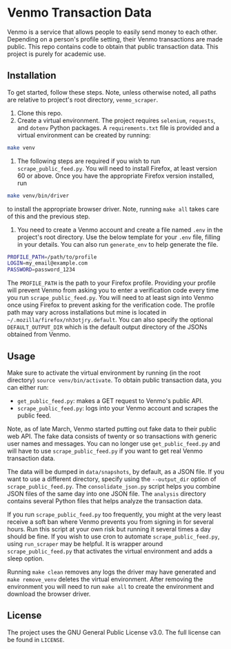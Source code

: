 # Venmo Transaction Data

Venmo is a service that allows people to easily send money to each other. Depending on a person's profile setting, their Venmo transactions are made public. This repo contains code to obtain that public transaction data. This project is purely for academic use.

## Installation

To get started, follow these steps. Note, unless otherwise noted, all paths are relative to project's root directory, `venmo_scraper`.

1. Clone this repo.
1. Create a virtual environment. The project requires `selenium`, `requests`, and `dotenv` Python packages. A `requirements.txt` file is provided and a virtual environment can be created by running:
```bash
make venv
```
1. The following steps are required if you wish to run `scrape_public_feed.py`. You will need to install Firefox, at least version 60 or above. Once you have the appropriate Firefox version installed, run
```bash
make venv/bin/driver
```
to install the appropriate browser driver. Note, running `make all` takes care of this and the previous step.
1. You need to create a Venmo account and create a file named `.env` in the project's root directory. Use the below template for your `.env` file, filling in your details. You can also run `generate_env` to help generate the file.
```bash
PROFILE_PATH=/path/to/profile
LOGIN=my_email@example.com
PASSWORD=password_1234
```
The `PROFILE_PATH` is the path to your Firefox profile. Providing your profile will prevent Venmo from asking you to enter a verification code every time you run `scrape_public_feed.py`. You will need to at least sign into Venmo once using Firefox to prevent asking for the verification code. The profile path may vary across installations but mine is located in `~/.mozilla/firefox/nh3otjry.default`. You can also specify the optional `DEFAULT_OUTPUT_DIR` which is the default output directory of the JSONs obtained from Venmo.

## Usage

Make sure to activate the virtual environment by running (in the root directory) `source venv/bin/activate`. To obtain public transaction data,  you can either run:
* `get_public_feed.py`: makes a GET request to Venmo's public API.
* `scrape_public_feed.py`: logs into your Venmo account and scrapes the public feed.

Note, as of late March, Venmo started putting out fake data to their public web API. The fake data consists of twenty or so transactions with generic user names and messages. You can no longer use `get_public_feed.py` and will have to use `scrape_public_feed.py` if you want to get real Venmo transaction data.

The data will be dumped in `data/snapshots`, by default, as a JSON file. If you want to use a different directory, specify using the `--output_dir` option of `scrape_public_feed.py`. The `consolidate_json.py` script helps you combine JSON files of the same day into one JSON file. The `analysis` directory contains several Python files that helps analyze the transaction data.

If you run `scrape_public_feed.py` too frequently, you might at the very least receive a soft ban where Venmo prevents you from signing in for several hours. Run this script at your own risk but running it several times a day should be fine. If you wish to use cron to automate `scrape_public_feed.py`, using `run_scraper` may be helpful. It is wrapper around `scrape_public_feed.py` that activates the virtual environment and adds a sleep option.

Running `make clean` removes any logs the driver may have generated and `make remove_venv` deletes the virtual environment. After removing the environment you will need to run `make all` to create the environment and download the browser driver.

## License

The project uses the GNU General Public License v3.0. The full license can be found in `LICENSE`.
